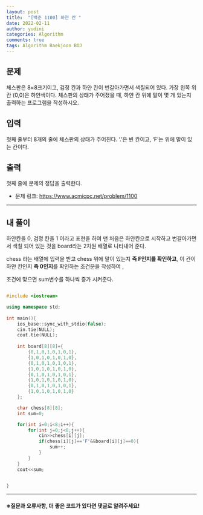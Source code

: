 ```yaml
---
layout: post
title:  "[백준 1100] 하얀 칸 "
date: 2022-02-11
author: yudini
categories: Algorithm
comments: true
tags: Algorithm Baekjoon BOJ
---
```


## 문제

체스판은 8×8크기이고, 검정 칸과 하얀 칸이 번갈아가면서 색칠되어 있다. 가장 왼쪽 위칸 (0,0)은 하얀색이다. 체스판의 상태가 주어졌을 때, 하얀 칸 위에 말이 몇 개 있는지 출력하는 프로그램을 작성하시오.

## 입력

첫째 줄부터 8개의 줄에 체스판의 상태가 주어진다. ‘.’은 빈 칸이고, ‘F’는 위에 말이 있는 칸이다.

## 출력

첫째 줄에 문제의 정답을 출력한다.

* 문제 링크: <https://www.acmicpc.net/problem/1100>


<hr>

## 내 풀이

하얀칸을 0, 검정 칸을 1 이라고 표현을 하여 맨 처음은 하얀칸으로 시작하고 번갈아가면서 색칠 되어 있는 것을 board라는 2차원 배열로 나타내어 준다. 

chess 라는 배열에 입력을 받고 chess 위에 말이 있는지 **즉 F인지를 확인하고**, 이 칸이 하얀 칸인지 **즉 0인지**를 확인하는 조건문을 작성하여 ,

조건에 맞으면 sum변수를 하나씩 증가 시켜준다. 

~~~C++

#include <iostream>

using namespace std;
                                                                                    
int main(){
    ios_base::sync_with_stdio(false);                                                 
    cin.tie(NULL);
    cout.tie(NULL);
    
    int board[8][8]={
        {0,1,0,1,0,1,0,1},
        {1,0,1,0,1,0,1,0},
        {0,1,0,1,0,1,0,1},
        {1,0,1,0,1,0,1,0},
        {0,1,0,1,0,1,0,1},
        {1,0,1,0,1,0,1,0},
        {0,1,0,1,0,1,0,1},
        {1,0,1,0,1,0,1,0}
    };

    char chess[8][8];
    int sum=0;

    for(int i=0;i<8;i++){
        for(int j=0;j<8;j++){
            cin>>chess[i][j];
            if(chess[i][j]=='F'&&board[i][j]==0){
                sum++;
            }
        }
    }
    cout<<sum;


}

~~~

<hr> 


<h4>&#8251;질문과 오류사항, 더 좋은 코드가 있다면 댓글로 알려주세요!</h4>